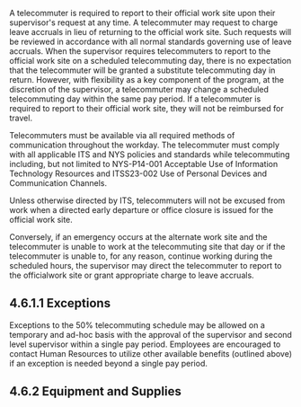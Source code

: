 A telecommuter is required to report to their official work site upon their supervisor's request at any time. A telecommuter may request to charge leave accruals in lieu of returning to the official work site. Such requests will be reviewed in accordance with all normal standards governing use of leave accruals. When the supervisor requires telecommuters to report to the official work site on a scheduled telecommuting day, there is no expectation that the telecommuter will be granted a substitute telecommuting day in return. However, with flexibility as a key component of the program, at the discretion of the supervisor, a telecommuter may change a scheduled telecommuting day within the same pay period. If a telecommuter is required to report to their official work site, they will not be reimbursed for travel.

Telecommuters must be available via all required methods of communication throughout the workday. The telecommuter must comply with all applicable ITS and NYS policies and standards while telecommuting including, but not limited to NYS-P14-001 Acceptable Use of Information Technology Resources and ITSS23-002 Use of Personal Devices and Communication Channels.

Unless otherwise directed by ITS, telecommuters will not be excused from work when a directed early departure or office closure is issued for the official work site.

Conversely, if an emergency occurs at the alternate work site and the telecommuter is unable to work at the telecommuting site that day or if the telecommuter is unable to, for any reason, continue working during the scheduled hours, the supervisor may direct the telecommuter to report to the officialwork site or grant appropriate charge to leave accruals.

## **4.6.1.1 Exceptions**

Exceptions to the 50% telecommuting schedule may be allowed on a temporary and ad-hoc basis with the approval of the supervisor and second level supervisor within a single pay period. Employees are encouraged to contact Human Resources to utilize other available benefits (outlined above) if an exception is needed beyond a single pay period.

## **4.6.2 Equipment and Supplies**